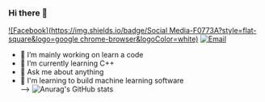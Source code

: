 ### Hi there 👋
[![Facebook](https://img.shields.io/badge/Social Media-F0773A?style=flat-square&logo=google chrome-browser&logoColor=white)](https://www.facebook.com/max.botukh/)
[![Email](https://img.shields.io/badge/-Email-E8453C?style=flat-square&logo=Gmail&logoColor=white)](mailto:maksbotukh@gmail.com)

- 🔭 I’m mainly working on learn a code
- 🌱 I’m currently learning C++
- 💬 Ask me about anything
- 🚀 I'm learning to build machine learning software    
-->
![Anurag's GitHub stats](https://github-readme-stats.vercel.app/api?username=Max634&show_icons=true&theme=cobalt)
